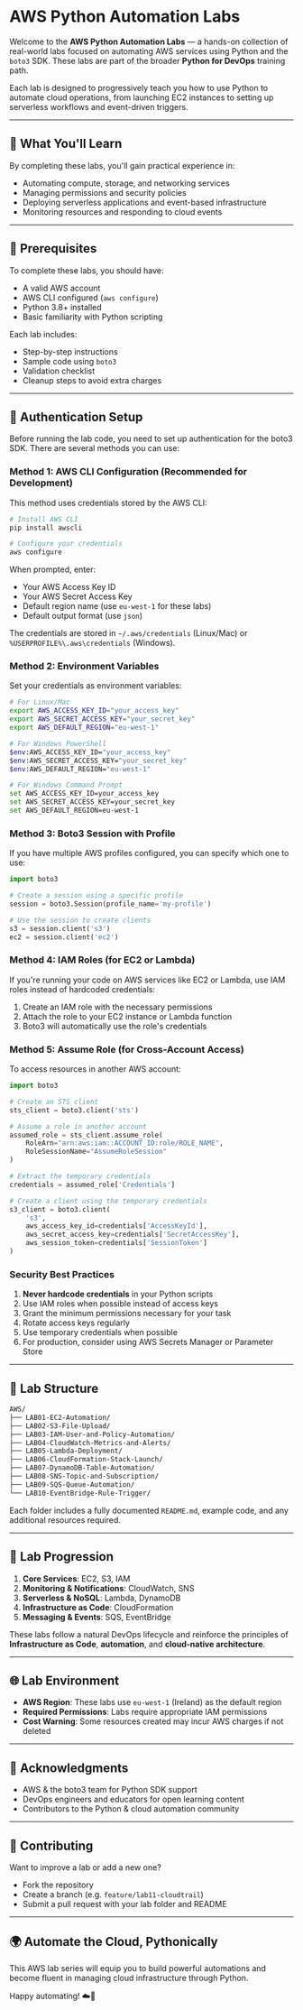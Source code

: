 # AWS Python Automation Labs

Welcome to the **AWS Python Automation Labs** — a hands-on collection of real-world labs focused on automating AWS services using Python and the `boto3` SDK. These labs are part of the broader **Python for DevOps** training path.

Each lab is designed to progressively teach you how to use Python to automate cloud operations, from launching EC2 instances to setting up serverless workflows and event-driven triggers.

---

## 🚀 What You'll Learn

By completing these labs, you'll gain practical experience in:
- Automating compute, storage, and networking services
- Managing permissions and security policies
- Deploying serverless applications and event-based infrastructure
- Monitoring resources and responding to cloud events

---

## 🧰 Prerequisites

To complete these labs, you should have:
- A valid AWS account
- AWS CLI configured (`aws configure`)
- Python 3.8+ installed
- Basic familiarity with Python scripting

Each lab includes:
- Step-by-step instructions
- Sample code using `boto3`
- Validation checklist
- Cleanup steps to avoid extra charges

---

## 🔐 Authentication Setup

Before running the lab code, you need to set up authentication for the boto3 SDK. There are several methods you can use:

### Method 1: AWS CLI Configuration (Recommended for Development)

This method uses credentials stored by the AWS CLI:

```bash
# Install AWS CLI
pip install awscli

# Configure your credentials
aws configure
```

When prompted, enter:
- Your AWS Access Key ID
- Your AWS Secret Access Key
- Default region name (use `eu-west-1` for these labs)
- Default output format (use `json`)

The credentials are stored in `~/.aws/credentials` (Linux/Mac) or `%USERPROFILE%\.aws\credentials` (Windows).

### Method 2: Environment Variables

Set your credentials as environment variables:

```bash
# For Linux/Mac
export AWS_ACCESS_KEY_ID="your_access_key"
export AWS_SECRET_ACCESS_KEY="your_secret_key"
export AWS_DEFAULT_REGION="eu-west-1"

# For Windows PowerShell
$env:AWS_ACCESS_KEY_ID="your_access_key"
$env:AWS_SECRET_ACCESS_KEY="your_secret_key"
$env:AWS_DEFAULT_REGION="eu-west-1"

# For Windows Command Prompt
set AWS_ACCESS_KEY_ID=your_access_key
set AWS_SECRET_ACCESS_KEY=your_secret_key
set AWS_DEFAULT_REGION=eu-west-1
```

### Method 3: Boto3 Session with Profile

If you have multiple AWS profiles configured, you can specify which one to use:

```python
import boto3

# Create a session using a specific profile
session = boto3.Session(profile_name='my-profile')

# Use the session to create clients
s3 = session.client('s3')
ec2 = session.client('ec2')
```

### Method 4: IAM Roles (for EC2 or Lambda)

If you're running your code on AWS services like EC2 or Lambda, use IAM roles instead of hardcoded credentials:

1. Create an IAM role with the necessary permissions
2. Attach the role to your EC2 instance or Lambda function
3. Boto3 will automatically use the role's credentials

### Method 5: Assume Role (for Cross-Account Access)

To access resources in another AWS account:

```python
import boto3

# Create an STS client
sts_client = boto3.client('sts')

# Assume a role in another account
assumed_role = sts_client.assume_role(
    RoleArn="arn:aws:iam::ACCOUNT_ID:role/ROLE_NAME",
    RoleSessionName="AssumeRoleSession"
)

# Extract the temporary credentials
credentials = assumed_role['Credentials']

# Create a client using the temporary credentials
s3_client = boto3.client(
    's3',
    aws_access_key_id=credentials['AccessKeyId'],
    aws_secret_access_key=credentials['SecretAccessKey'],
    aws_session_token=credentials['SessionToken']
)
```

### Security Best Practices

1. **Never hardcode credentials** in your Python scripts
2. Use IAM roles when possible instead of access keys
3. Grant the minimum permissions necessary for your task
4. Rotate access keys regularly
5. Use temporary credentials when possible
6. For production, consider using AWS Secrets Manager or Parameter Store

---

## 📁 Lab Structure

```bash
AWS/
├── LAB01-EC2-Automation/
├── LAB02-S3-File-Upload/
├── LAB03-IAM-User-and-Policy-Automation/
├── LAB04-CloudWatch-Metrics-and-Alerts/
├── LAB05-Lambda-Deployment/
├── LAB06-CloudFormation-Stack-Launch/
├── LAB07-DynamoDB-Table-Automation/
├── LAB08-SNS-Topic-and-Subscription/
├── LAB09-SQS-Queue-Automation/
└── LAB10-EventBridge-Rule-Trigger/
```

Each folder includes a fully documented `README.md`, example code, and any additional resources required.

---

## 🧠 Lab Progression

1. **Core Services**: EC2, S3, IAM
2. **Monitoring & Notifications**: CloudWatch, SNS
3. **Serverless & NoSQL**: Lambda, DynamoDB
4. **Infrastructure as Code**: CloudFormation
5. **Messaging & Events**: SQS, EventBridge

These labs follow a natural DevOps lifecycle and reinforce the principles of **Infrastructure as Code**, **automation**, and **cloud-native architecture**.

---

## 🌐 Lab Environment

- **AWS Region**: These labs use `eu-west-1` (Ireland) as the default region
- **Required Permissions**: Labs require appropriate IAM permissions
- **Cost Warning**: Some resources created may incur AWS charges if not deleted

---

## 🙏 Acknowledgments

- AWS & the boto3 team for Python SDK support
- DevOps engineers and educators for open learning content
- Contributors to the Python & cloud automation community

---

## 💬 Contributing

Want to improve a lab or add a new one?
- Fork the repository
- Create a branch (e.g. `feature/lab11-cloudtrail`)
- Submit a pull request with your lab folder and README

---

## 🌍 Automate the Cloud, Pythonically

This AWS lab series will equip you to build powerful automations and become fluent in managing cloud infrastructure through Python.

Happy automating! ☁️🐍

